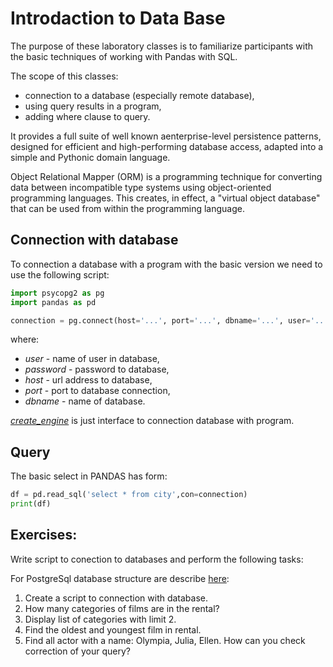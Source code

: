# Introdaction to Data Base

The purpose of these laboratory classes is to familiarize participants with the basic techniques of working with Pandas with SQL.

The scope of this classes:
- connection to a database (especially remote database),
- using query results in a program,
- adding where clause to query.

It provides a full suite of well known aenterprise-level persistence patterns, designed for efficient and high-performing database access, adapted into a simple and Pythonic domain language.

Object Relational Mapper (ORM) is a programming technique for converting data between incompatible type systems using object-oriented programming languages. This creates, in effect, a "virtual object database" that can be used from within the programming language.


## Connection with database

To connection a database with a program with the basic version we need to use the following script:

```python
import psycopg2 as pg
import pandas as pd

connection = pg.connect(host='...', port='...', dbname='...', user='...', password='...')
```
where:
- *user* - name of user in database,
- *password* - password to database,
- *host* - url address to database,
- *port* - port to database connection,
- *dbname* - name of database.  

*[create_engine](https://docs.sqlalchemy.org/en/13/core/connections.html)* is just interface to connection database with program.


## Query

The basic select in PANDAS has form:

```python
df = pd.read_sql('select * from city',con=connection)
print(df)

``` 

## Exercises:
Write script to conection to databases and perform the following tasks: 

For PostgreSql database structure are describe [here](https://www.postgresqltutorial.com/postgresql-sample-database/):
1. Create a script to connection with database.
1. How many categories of films are in the rental?
1. Display list of categories with limit 2.
1. Find the oldest and youngest film in rental.
1. Find all actor with a name: Olympia, Julia, Ellen. How can you check correction of your query?
